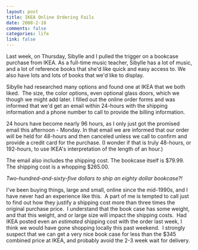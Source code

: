```yaml
--- 
layout: post
title: IKEA Online Ordering Fails
date: 2008-2-18
comments: false
categories: life
link: false
---
```

Last week, on Thursday, Sibylle and I pulled the trigger on a bookcase purchase from IKEA.  As a full-time music teacher, Sibylle has a lot of music, and a lot of reference books that she'd like quick and easy access to.  We also have lots and lots of books that we'd like to display.

Sibylle had researched many options and found one at IKEA that we both liked.  The size, the color options, even optional glass doors, which we though we might add later.  I filled out the online order forms and was informed that we'd get an email within 24-hours with the shipping information and a phone number to call to provide the billing information.

24 hours have become nearly 96 hours, as I only just got the promised email this afternoon - Monday.  In that email we are informed that our order will be held for 48-hours and then canceled unless we call to confirm and provide a credit card for the purchase.  (I wonder if that is truly 48-hours, or 192-hours, to use IKEA's interpretation of the length of an hour.)

The email also includes the shipping cost.  The bookcase itself is $79.99. The shipping cost is a whopping $265.00.

<em>Two-hundred-and-sixty-five dollars to ship an eighty dollar bookcase?! </em>

I've been buying things, large and small, online since the mid-1990s, and I have never had an experience like this.  A part of me is tempted to call just to find out how they justify a shipping cost more than three times the original purchase price.  I understand that the book case has some weight, and that this weight, and or large size will impact the shipping costs.  Had IKEA posted even an <em>estimated</em> shipping cost with the order last week, I think we would have gone shopping locally this past weekend.  I strongly  suspect that we can get a very nice book case for less than the $345 combined price at IKEA, and probably avoid the 2-3 week wait for delivery.
